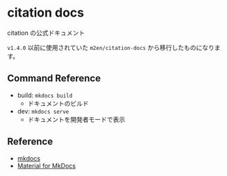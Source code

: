 # citation docs

citation の公式ドキュメント

`v1.4.0` 以前に使用されていた `m2en/citation-docs` から移行したものになります。

## Command Reference

- build: `mkdocs build`
  - ドキュメントのビルド
- dev: `mkdocs serve`
  - ドキュメントを開発者モードで表示

## Reference

- [mkdocs](https://www.mkdocs.org/)
- [Material for MkDocs](https://squidfunk.github.io/mkdocs-material/)
